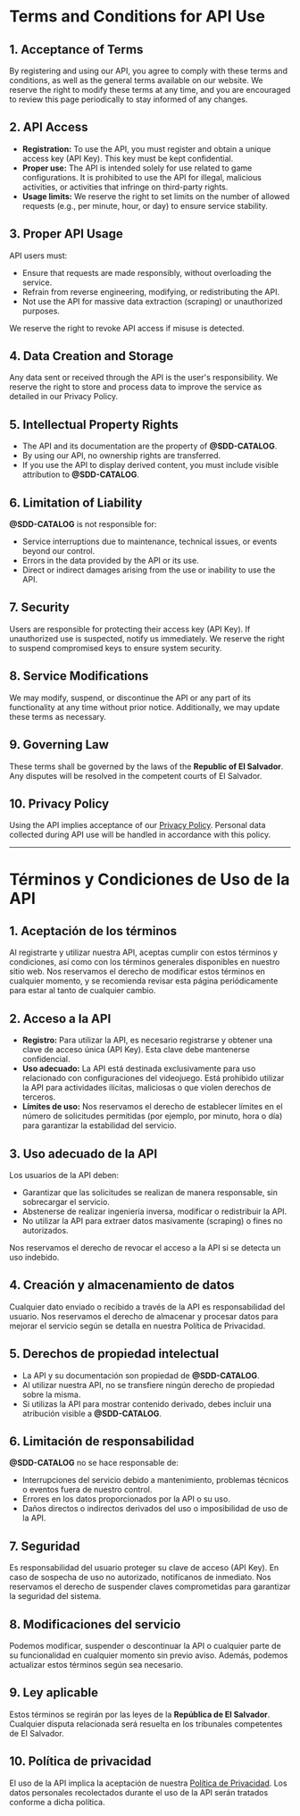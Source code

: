 # Terms and Conditions for API Use

## **1. Acceptance of Terms**
By registering and using our API, you agree to comply with these terms and conditions, as well as the general terms available on our website. We reserve the right to modify these terms at any time, and you are encouraged to review this page periodically to stay informed of any changes.

## **2. API Access**
- **Registration:** To use the API, you must register and obtain a unique access key (API Key). This key must be kept confidential.
- **Proper use:** The API is intended solely for use related to game configurations. It is prohibited to use the API for illegal, malicious activities, or activities that infringe on third-party rights.
- **Usage limits:** We reserve the right to set limits on the number of allowed requests (e.g., per minute, hour, or day) to ensure service stability.

## **3. Proper API Usage**
API users must:
- Ensure that requests are made responsibly, without overloading the service.
- Refrain from reverse engineering, modifying, or redistributing the API.
- Not use the API for massive data extraction (scraping) or unauthorized purposes.

We reserve the right to revoke API access if misuse is detected.

## **4. Data Creation and Storage**
Any data sent or received through the API is the user's responsibility. We reserve the right to store and process data to improve the service as detailed in our Privacy Policy.

## **5. Intellectual Property Rights**
- The API and its documentation are the property of **@SDD-CATALOG**.
- By using our API, no ownership rights are transferred.
- If you use the API to display derived content, you must include visible attribution to **@SDD-CATALOG**.

## **6. Limitation of Liability**
**@SDD-CATALOG** is not responsible for:
- Service interruptions due to maintenance, technical issues, or events beyond our control.
- Errors in the data provided by the API or its use.
- Direct or indirect damages arising from the use or inability to use the API.

## **7. Security**
Users are responsible for protecting their access key (API Key). If unauthorized use is suspected, notify us immediately. We reserve the right to suspend compromised keys to ensure system security.

## **8. Service Modifications**
We may modify, suspend, or discontinue the API or any part of its functionality at any time without prior notice. Additionally, we may update these terms as necessary.

## **9. Governing Law**
These terms shall be governed by the laws of the **Republic of El Salvador**. Any disputes will be resolved in the competent courts of El Salvador.

## **10. Privacy Policy**
Using the API implies acceptance of our [Privacy Policy](https://github.com/EduardoMaravilla/sdd-catalog-backend/blob/master/PrivacyPolicy.md). Personal data collected during API use will be handled in accordance with this policy.

---
# Términos y Condiciones de Uso de la API

## **1. Aceptación de los términos**
Al registrarte y utilizar nuestra API, aceptas cumplir con estos términos y condiciones, así como con los términos generales disponibles en nuestro sitio web. Nos reservamos el derecho de modificar estos términos en cualquier momento, y se recomienda revisar esta página periódicamente para estar al tanto de cualquier cambio.

## **2. Acceso a la API**
- **Registro:** Para utilizar la API, es necesario registrarse y obtener una clave de acceso única (API Key). Esta clave debe mantenerse confidencial.
- **Uso adecuado:** La API está destinada exclusivamente para uso relacionado con configuraciones del videojuego. Está prohibido utilizar la API para actividades ilícitas, maliciosas o que violen derechos de terceros.
- **Límites de uso:** Nos reservamos el derecho de establecer límites en el número de solicitudes permitidas (por ejemplo, por minuto, hora o día) para garantizar la estabilidad del servicio.

## **3. Uso adecuado de la API**
Los usuarios de la API deben:
- Garantizar que las solicitudes se realizan de manera responsable, sin sobrecargar el servicio.
- Abstenerse de realizar ingeniería inversa, modificar o redistribuir la API.
- No utilizar la API para extraer datos masivamente (scraping) o fines no autorizados.

Nos reservamos el derecho de revocar el acceso a la API si se detecta un uso indebido.

## **4. Creación y almacenamiento de datos**
Cualquier dato enviado o recibido a través de la API es responsabilidad del usuario. Nos reservamos el derecho de almacenar y procesar datos para mejorar el servicio según se detalla en nuestra Política de Privacidad.

## **5. Derechos de propiedad intelectual**
- La API y su documentación son propiedad de **@SDD-CATALOG**.
- Al utilizar nuestra API, no se transfiere ningún derecho de propiedad sobre la misma.
- Si utilizas la API para mostrar contenido derivado, debes incluir una atribución visible a **@SDD-CATALOG**.

## **6. Limitación de responsabilidad**
**@SDD-CATALOG** no se hace responsable de:
- Interrupciones del servicio debido a mantenimiento, problemas técnicos o eventos fuera de nuestro control.
- Errores en los datos proporcionados por la API o su uso.
- Daños directos o indirectos derivados del uso o imposibilidad de uso de la API.

## **7. Seguridad**
Es responsabilidad del usuario proteger su clave de acceso (API Key). En caso de sospecha de uso no autorizado, notifícanos de inmediato. Nos reservamos el derecho de suspender claves comprometidas para garantizar la seguridad del sistema.

## **8. Modificaciones del servicio**
Podemos modificar, suspender o descontinuar la API o cualquier parte de su funcionalidad en cualquier momento sin previo aviso. Además, podemos actualizar estos términos según sea necesario.

## **9. Ley aplicable**
Estos términos se regirán por las leyes de la **República de El Salvador**. Cualquier disputa relacionada será resuelta en los tribunales competentes de El Salvador.

## **10. Política de privacidad**
El uso de la API implica la aceptación de nuestra [Política de Privacidad](https://github.com/EduardoMaravilla/sdd-catalog-backend/blob/master/PrivacyPolicy.md). Los datos personales recolectados durante el uso de la API serán tratados conforme a dicha política.
